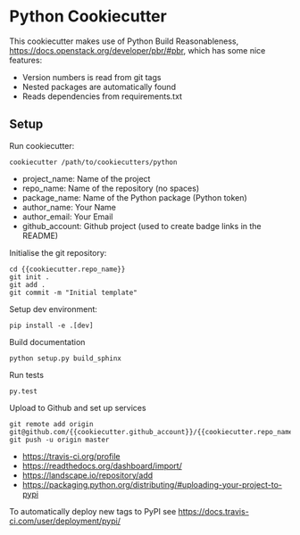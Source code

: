 Python Cookiecutter
===================

This cookiecutter makes use of Python Build Reasonableness,
https://docs.openstack.org/developer/pbr/#pbr, which has some nice features:

 * Version numbers is read from git tags
 * Nested packages are automatically found
 * Reads dependencies from requirements.txt

Setup
-----

Run cookiecutter:
```
cookiecutter /path/to/cookiecutters/python
```
 * project_name: Name of the project
 * repo_name: Name of the repository (no spaces)
 * package_name: Name of the Python package (Python token)
 * author_name: Your Name
 * author_email: Your Email
 * github_account: Github project (used to create badge links in the README)

Initialise the git repository:
```
cd {{cookiecutter.repo_name}}
git init .
git add .
git commit -m "Initial template"
```

Setup dev environment:
```
pip install -e .[dev]
```

Build documentation
```
python setup.py build_sphinx
```

Run tests
```
py.test
```

Upload to Github and set up services
```
git remote add origin git@github.com/{{cookiecutter.github_account}}/{{cookiecutter.repo_name}}
git push -u origin master
```

 * https://travis-ci.org/profile
 * https://readthedocs.org/dashboard/import/
 * https://landscape.io/repository/add
 * https://packaging.python.org/distributing/#uploading-your-project-to-pypi

To automatically deploy new tags to PyPI see https://docs.travis-ci.com/user/deployment/pypi/
